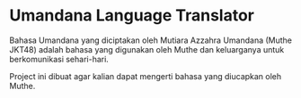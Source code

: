 # Umandana Language Translator
Bahasa Umandana yang diciptakan oleh Mutiara Azzahra Umandana (Muthe JKT48) adalah bahasa yang digunakan oleh Muthe dan keluarganya untuk berkomunikasi sehari-hari.

Project ini dibuat agar kalian dapat mengerti bahasa yang diucapkan oleh Muthe.
